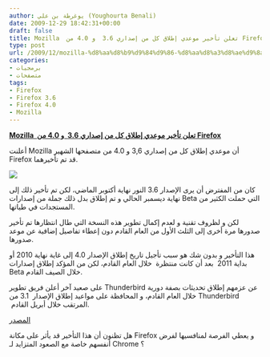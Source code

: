```yaml
---
author: يوغرطة بن علي (Youghourta Benali)
date: 2009-12-29 18:42:31+00:00
draft: false
title: Mozilla  تعلن تأخير موعدي إطلاق كل من إصداري 3.6  و 4.0 من Firefox
type: post
url: /2009/12/mozilla-%d8%aa%d8%b9%d9%84%d9%86-%d8%aa%d8%a3%d8%ae%d9%8a%d8%b1-%d9%85%d9%88%d8%b9%d8%af%d9%8a-%d8%a5%d8%b7%d9%84%d8%a7%d9%82-%d9%83%d9%84-%d9%85%d9%86-%d8%a5%d8%b5%d8%af%d8%a7%d8%b1%d9%8a-3-6/
categories:
- برمجيات
- متصفحات
tags:
- Firefox
- Firefox 3.6
- Firefox 4.0
- Mozilla
---
```


[**Mozilla  تعلن تأخير موعدي إطلاق كل من إصداري 3.6  و 4.0 من Firefox**](http://www.it-scoop.com/2009/12/mozilla-%d8%aa%d8%b9%d9%84%d9%86-%d8%aa%d8%a3%d8%ae%d9%8a%d8%b1-%d9%85%d9%88%d8%b9%d8%af%d9%8a-%d8%a5%d8%b7%d9%84%d8%a7%d9%82-%d9%83%d9%84-%d9%85%d9%86-%d8%a5%d8%b5%d8%af%d8%a7%d8%b1%d9%8a-3-6/)


أعلنت Mozilla أن موعدي إطلاق كل من إصداري 3,6 و 4.0 من متصفحها الشهير Firefox قد تم تأخيرهما.

[![](http://www.it-scoop.com/wp-content/uploads/2009/12/firefox_logo_3025-300x279.jpg)
](http://www.it-scoop.com/2009/12/mozilla-%d8%aa%d8%b9%d9%84%d9%86-%d8%aa%d8%a3%d8%ae%d9%8a%d8%b1-%d9%85%d9%88%d8%b9%d8%af%d9%8a-%d8%a5%d8%b7%d9%84%d8%a7%d9%82-%d9%83%d9%84-%d9%85%d9%86-%d8%a5%d8%b5%d8%af%d8%a7%d8%b1%d9%8a-3-6/)

كان من المفترض أن يرى الإصدار 3.6 النور نهاية أكتوبر الماضي، لكن تم تأخير ذلك إلى نهاية ديسمبر الحالي و تم إطلاق بدل ذلك جملة من إصدارات Beta التي حملت الكثير من المستجدات في طياتها.

لكن و لظروف تقنية و لعدم إكمال تطوير هذه النسخة التي طال انتظارها تم تأخير صدورها مرة أخرى إلى الثلث الأول من العام القادم دون إعطاء تفاصيل إضافية عن موعد صدورها.

هذا التأخير و بدون شك هو سبب تأجيل تاريخ إطلاق الإصدار 4.0 إلى غاية نهاية 2010 أو بداية 2011  بعد أن كانت منتظرة  خلال العام القادم، لكن من المؤكد إطلاق إصدارات Beta خلال الصيف القادم.

على صعيد آخر أعلن فريق تطوير Thunderbird عن عزمهم إطلاق تحديثات بصفة دورية خلال العام القادم، و المحافظة على مواعيد إطلاق الإصدار  3.1 من Thunderbird  المرتقب خلال أبريل القادم.

[المصدر](https://wiki.mozilla.org/Firefox/Goals/2010Q1)

هل تظنون أن هذا التأخير قد يأثر على مكانة Firefox و يعطي الفرصة لمنافسيها لفرض أنفسهم خاصة مع الصعود المتزايد لـ Chrome ؟

